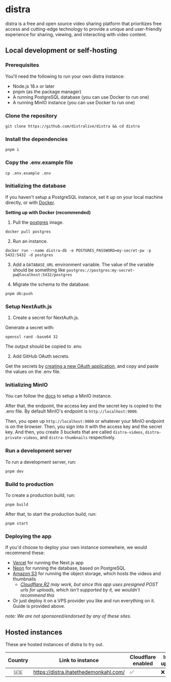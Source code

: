 # distra

distra is a free and open source video sharing platform that prioritizes free access and cutting-edge technology to provide a unique and user-friendly experience for sharing, viewing, and interacting with video content.

## Local development or self-hosting

### Prerequisites

You'll need the following to run your own distra instance:

- Node.js 18.x or later
- pnpm (as the package manager)
- A running PostgreSQL database (you can use Docker to run one)
- A running MinIO instance (you can use Docker to run one)

### Clone the repository

```
git clone https://github.com/distralive/distra && cd distra
```

### Install the dependencies

```
pnpm i
```

### Copy the .env.example file

```
cp .env.example .env
```

### Initializing the database

If you haven't setup a PostgreSQL instance, set it up on your local machine directly, or with [Docker](https://www.docker.com/).

**Setting up with Docker (recommended)**

1. Pull the [postgres](https://hub.docker.com/_/postgres) image.

```
docker pull postgres
```

2. Run an instance.

```
docker run --name distra-db -e POSTGRES_PASSWORD=my-secret-pw -p 5432:5432 -d postgres
```

3. Add a `DATABASE_URL` environment variable.
   The value of the variable should be something like `postgres://postgres:my-secret-pw@localhost:5432/postgres`

4. Migrate the schema to the database.

```
pnpm db:push
```

### Setup NextAuth.js

1. Create a secret for NextAuth.js.

Generate a secret with:

```
openssl rand -base64 32
```

The output should be copied to .env.

2. Add GitHub OAuth secrets.

Get the secrets by [creating a new OAuth application](https://github.com/settings/applications/new), and copy and paste the values on the .env file.

### Initializing MinIO

You can follow the [docs](https://min.io/docs/minio/container/index.html) to setup a MinIO instance.

After that, the endpoint, the access key and the secret key is copied to the .env file.
By default MinIO's endpoint is `http://localhost:9000`.

Then, you open up `http://localhost:9000` or whatever your MinIO endpoint is on the browser.
Then, you sign into it with the access key and the secret key.
And then, you create 3 buckets that are called `distra-videos`, `distra-private-videos`, and `distra-thumbnails` respectively.

### Run a development server

To run a development server, run:

```
pnpm dev
```

### Build to production

To create a production build, run:

```
pnpm build
```

After that, to start the production build, run:

```
pnpm start
```

### Deploying the app

If you'd choose to deploy your own instance somewhere, we would recommend these:

- [Vercel](https://vercel.com) for running the Next.js app
- [Neon](https://neon.tech) for running the database, based on PostgreSQL
- [Amazon S3](https://aws.amazon.com/s3/) for running the object storage, which hosts the videos and thumbnails
  - _[Cloudflare R2](https://www.cloudflare.com/products/r2/) may work, but since this app uses presigned POST urls for uploads, which isn't supported by it, we wouldn't recommend this_
- Or just deploy it on a VPS provider you like and run everything on it. Guide is provided above.

_note: We are not sponsored/endorsed by any of these sites._

## Hosted instances

These are hosted instances of distra to try out.

| Country | Link to instance                      | Cloudflare enabled | Is up? |
| :-----: | ------------------------------------- | ------------------ | ------ |
|   🇺🇸    | https://distra.ihatethedemonkahl.com/ | ✅                 | ❌     |
